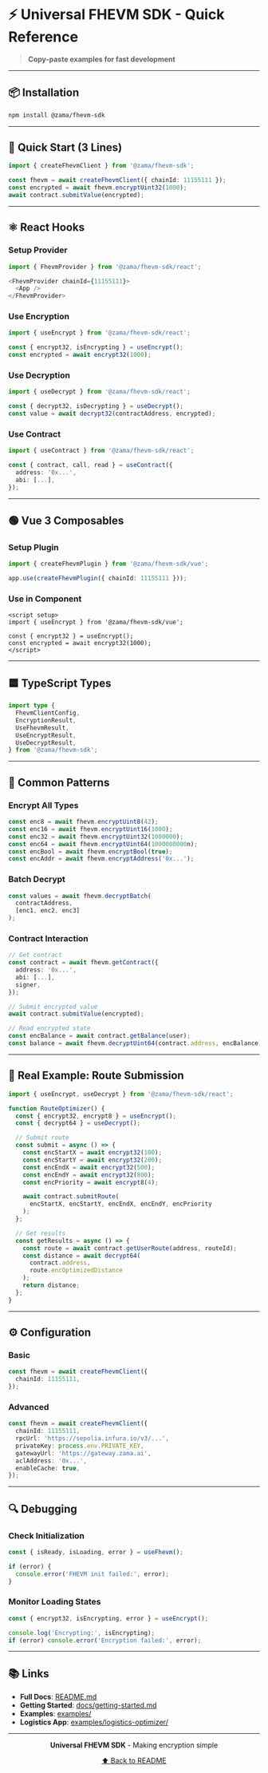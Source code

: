 # ⚡ Universal FHEVM SDK - Quick Reference

> **Copy-paste examples for fast development**

---

## 📦 Installation

```bash
npm install @zama/fhevm-sdk
```

---

## 🚀 Quick Start (3 Lines)

```typescript
import { createFhevmClient } from '@zama/fhevm-sdk';

const fhevm = await createFhevmClient({ chainId: 11155111 });
const encrypted = await fhevm.encryptUint32(1000);
await contract.submitValue(encrypted);
```

---

## ⚛️ React Hooks

### Setup Provider

```typescript
import { FhevmProvider } from '@zama/fhevm-sdk/react';

<FhevmProvider chainId={11155111}>
  <App />
</FhevmProvider>
```

### Use Encryption

```typescript
import { useEncrypt } from '@zama/fhevm-sdk/react';

const { encrypt32, isEncrypting } = useEncrypt();
const encrypted = await encrypt32(1000);
```

### Use Decryption

```typescript
import { useDecrypt } from '@zama/fhevm-sdk/react';

const { decrypt32, isDecrypting } = useDecrypt();
const value = await decrypt32(contractAddress, encrypted);
```

### Use Contract

```typescript
import { useContract } from '@zama/fhevm-sdk/react';

const { contract, call, read } = useContract({
  address: '0x...',
  abi: [...],
});
```

---

## 🟢 Vue 3 Composables

### Setup Plugin

```typescript
import { createFhevmPlugin } from '@zama/fhevm-sdk/vue';

app.use(createFhevmPlugin({ chainId: 11155111 }));
```

### Use in Component

```vue
<script setup>
import { useEncrypt } from '@zama/fhevm-sdk/vue';

const { encrypt32 } = useEncrypt();
const encrypted = await encrypt32(1000);
</script>
```

---

## 🟦 TypeScript Types

```typescript
import type {
  FhevmClientConfig,
  EncryptionResult,
  UseFhevmResult,
  UseEncryptResult,
  UseDecryptResult,
} from '@zama/fhevm-sdk';
```

---

## 📝 Common Patterns

### Encrypt All Types

```typescript
const enc8 = await fhevm.encryptUint8(42);
const enc16 = await fhevm.encryptUint16(1000);
const enc32 = await fhevm.encryptUint32(1000000);
const enc64 = await fhevm.encryptUint64(1000000000n);
const encBool = await fhevm.encryptBool(true);
const encAddr = await fhevm.encryptAddress('0x...');
```

### Batch Decrypt

```typescript
const values = await fhevm.decryptBatch(
  contractAddress,
  [enc1, enc2, enc3]
);
```

### Contract Interaction

```typescript
// Get contract
const contract = await fhevm.getContract({
  address: '0x...',
  abi: [...],
  signer,
});

// Submit encrypted value
await contract.submitValue(encrypted);

// Read encrypted state
const encBalance = await contract.getBalance(user);
const balance = await fhevm.decryptUint64(contract.address, encBalance);
```

---

## 🎯 Real Example: Route Submission

```typescript
import { useEncrypt, useDecrypt } from '@zama/fhevm-sdk/react';

function RouteOptimizer() {
  const { encrypt32, encrypt8 } = useEncrypt();
  const { decrypt64 } = useDecrypt();

  // Submit route
  const submit = async () => {
    const encStartX = await encrypt32(100);
    const encStartY = await encrypt32(200);
    const encEndX = await encrypt32(500);
    const encEndY = await encrypt32(800);
    const encPriority = await encrypt8(4);

    await contract.submitRoute(
      encStartX, encStartY, encEndX, encEndY, encPriority
    );
  };

  // Get results
  const getResults = async () => {
    const route = await contract.getUserRoute(address, routeId);
    const distance = await decrypt64(
      contract.address,
      route.encOptimizedDistance
    );
    return distance;
  };
}
```

---

## ⚙️ Configuration

### Basic

```typescript
const fhevm = await createFhevmClient({
  chainId: 11155111,
});
```

### Advanced

```typescript
const fhevm = await createFhevmClient({
  chainId: 11155111,
  rpcUrl: 'https://sepolia.infura.io/v3/...',
  privateKey: process.env.PRIVATE_KEY,
  gatewayUrl: 'https://gateway.zama.ai',
  aclAddress: '0x...',
  enableCache: true,
});
```

---

## 🔍 Debugging

### Check Initialization

```typescript
const { isReady, isLoading, error } = useFhevm();

if (error) {
  console.error('FHEVM init failed:', error);
}
```

### Monitor Loading States

```typescript
const { encrypt32, isEncrypting, error } = useEncrypt();

console.log('Encrypting:', isEncrypting);
if (error) console.error('Encryption failed:', error);
```

---

## 📚 Links

- **Full Docs**: [README.md](./README.md)
- **Getting Started**: [docs/getting-started.md](./docs/getting-started.md)
- **Examples**: [examples/](./examples/)
- **Logistics App**: [examples/logistics-optimizer/](./examples/logistics-optimizer/)

---

<div align="center">

**Universal FHEVM SDK** - Making encryption simple

[⬆ Back to README](./README.md)

</div>
